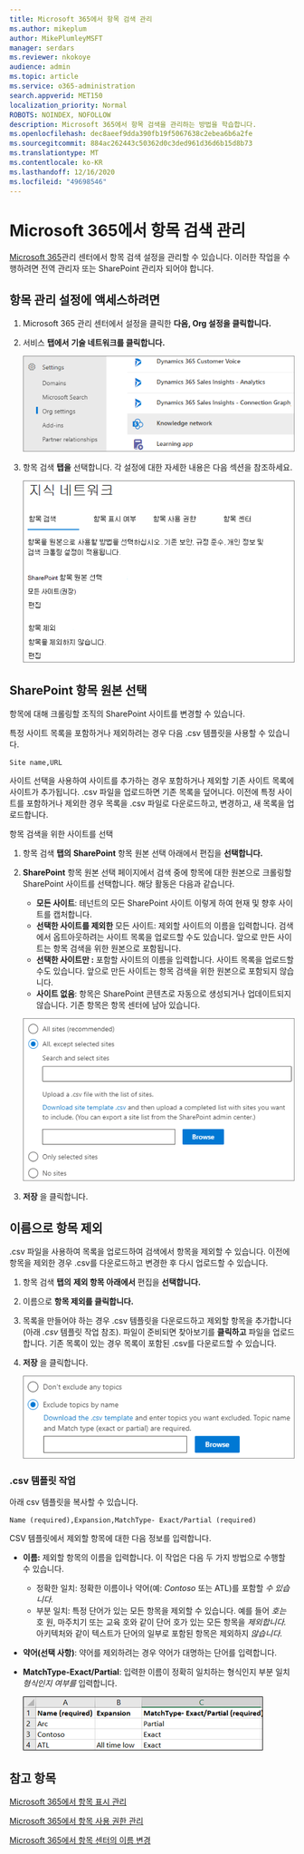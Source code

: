 ```yaml
---
title: Microsoft 365에서 항목 검색 관리
ms.author: mikeplum
author: MikePlumleyMSFT
manager: serdars
ms.reviewer: nkokoye
audience: admin
ms.topic: article
ms.service: o365-administration
search.appverid: MET150
localization_priority: Normal
ROBOTS: NOINDEX, NOFOLLOW
description: Microsoft 365에서 항목 검색을 관리하는 방법을 학습합니다.
ms.openlocfilehash: dec8aeef9dda390fb19f5067638c2ebea6b6a2fe
ms.sourcegitcommit: 884ac262443c50362d0c3ded961d36d6b15d8b73
ms.translationtype: MT
ms.contentlocale: ko-KR
ms.lasthandoff: 12/16/2020
ms.locfileid: "49698546"
---
```

# <a name="manage-topic-discovery-in-microsoft-365"></a>Microsoft 365에서 항목 검색 관리

[Microsoft 365](https://admin.microsoft.com)관리 센터에서 항목 검색 설정을 관리할 수 있습니다. 이러한 작업을 수행하려면 전역 관리자 또는 SharePoint 관리자 되어야 합니다.

## <a name="to-access-topics-management-settings"></a>항목 관리 설정에 액세스하려면

1. Microsoft 365 관리 센터에서 설정을 클릭한 **다음, Org 설정을 클릭합니다.**
2. 서비스 **탭에서** **기술 네트워크를 클릭합니다.**

    ![지식에 사람 연결](../media/admin-org-knowledge-options-completed.png) 

3. 항목 검색 **탭을** 선택합니다. 각 설정에 대한 자세한 내용은 다음 섹션을 참조하세요.

    ![knowledge-network-settings](../media/knowledge-network-settings-topic-discovery.png) 

## <a name="select-sharepoint-topic-sources"></a>SharePoint 항목 원본 선택

항목에 대해 크롤링할 조직의 SharePoint 사이트를 변경할 수 있습니다.

특정 사이트 목록을 포함하거나 제외하려는 경우 다음 .csv 템플릿을 사용할 수 있습니다.

``` csv
Site name,URL
```

사이트 선택을 사용하여 사이트를 추가하는 경우 포함하거나 제외할 기존 사이트 목록에 사이트가 추가됩니다. .csv 파일을 업로드하면 기존 목록을 덮어니다. 이전에 특정 사이트를 포함하거나 제외한 경우 목록을 .csv 파일로 다운로드하고, 변경하고, 새 목록을 업로드합니다.

항목 검색을 위한 사이트를 선택

1. 항목 검색 **탭의** **SharePoint** 항목 원본 선택 아래에서 편집을 **선택합니다.**
2. **SharePoint** 항목 원본 선택 페이지에서 검색 중에 항목에 대한 원본으로 크롤링할 SharePoint 사이트를 선택합니다. 해당 활동은 다음과 같습니다.
    - **모든 사이트**: 테넌트의 모든 SharePoint 사이트 이렇게 하여 현재 및 향후 사이트를 캡처합니다.
    - **선택한 사이트를 제외한** 모든 사이트: 제외할 사이트의 이름을 입력합니다.  검색에서 옵트아웃하려는 사이트 목록을 업로드할 수도 있습니다. 앞으로 만든 사이트는 항목 검색을 위한 원본으로 포함됩니다. 
    - **선택한 사이트만 :** 포함할 사이트의 이름을 입력합니다. 사이트 목록을 업로드할 수도 있습니다. 앞으로 만든 사이트는 항목 검색을 위한 원본으로 포함되지 않습니다.
    - **사이트 없음**: 항목은 SharePoint 콘텐츠로 자동으로 생성되거나 업데이트되지 않습니다. 기존 항목은 항목 센터에 남아 있습니다.

    ![SharePoint 항목 원본 사용자 인터페이스 스크린샷](../media/k-manage-select-topic-source.png)
   
3. **저장** 을 클릭합니다.

## <a name="exclude-topics-by-name"></a>이름으로 항목 제외

.csv 파일을 사용하여 목록을 업로드하여 검색에서 항목을 제외할 수 있습니다. 이전에 항목을 제외한 경우 .csv를 다운로드하고 변경한 후 다시 업로드할 수 있습니다.

1. 항목 검색 **탭의** **제외 항목 아래에서** 편집을 **선택합니다.**
2. 이름으로 **항목 제외를 클릭합니다.**
3. 목록을 만들어야 하는 경우 .csv 템플릿을 다운로드하고 제외할 항목을 추가합니다(아래 *.csv* 템플릿 작업 참조). 파일이 준비되면 찾아보기를 **클릭하고** 파일을 업로드합니다. 기존 목록이 있는 경우 목록이 포함된 .csv를 다운로드할 수 있습니다.
4. **저장** 을 클릭합니다.

    ![제외 항목 사용자 인터페이스 스크린샷](../media/km-manage-exclude-topics.png)

### <a name="working-with-the-csv-template"></a>.csv 템플릿 작업

아래 csv 템플릿을 복사할 수 있습니다.

``` csv
Name (required),Expansion,MatchType- Exact/Partial (required)
```

CSV 템플릿에서 제외할 항목에 대한 다음 정보를 입력합니다.

- **이름:** 제외할 항목의 이름을 입력합니다. 이 작업은 다음 두 가지 방법으로 수행할 수 있습니다.
    - 정확한 일치: 정확한 이름이나 약어(예: *Contoso* 또는 ATL)를 포함할 *수 있습니다.*
    - 부분 일치: 특정 단어가 있는 모든 항목을 제외할 수 있습니다.  예를 들어 *호는* 호 원, 마주치기 또는 교육 호와 같이 단어 호가 있는 모든 항목을 *제외합니다.*  아키텍처와 같이 텍스트가 단어의 일부로 포함된 항목은 제외하지 *않습니다.*
- **약어(선택 사항)**: 약어를 제외하려는 경우 약어가 대명하는 단어를 입력합니다.
- **MatchType-Exact/Partial**: 입력한 이름이 정확히 일치하는 형식인지 부분 일치 *형식인지* *여부를* 입력합니다.

    ![CSV 템플릿의 항목 제외](../media/exclude-topics-csv.png) 

## <a name="see-also"></a>참고 항목

[Microsoft 365에서 항목 표시 관리](topic-experiences-knowledge-rules.md)

[Microsoft 365에서 항목 사용 권한 관리](topic-experiences-user-permissions.md)

[Microsoft 365에서 항목 센터의 이름 변경](topic-experiences-administration.md)
